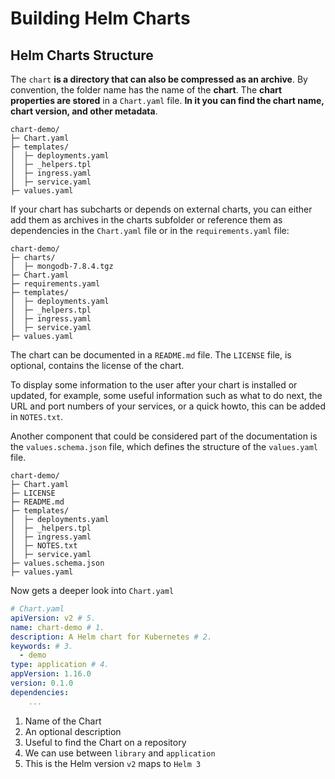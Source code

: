 # Building Helm Charts

## Helm Charts Structure

The `chart` **is a directory that can also be compressed as an archive**. By convention, the folder name has the name of the **chart**. The **chart properties are stored** in a `Chart.yaml` file. **In it you can find the chart name, chart version, and other metadata**. 

```
chart-demo/
├─ Chart.yaml
├─ templates/
│  ├─ deployments.yaml
│  ├─ _helpers.tpl
│  ├─ ingress.yaml
│  ├─ service.yaml
├─ values.yaml
```

If your chart has subcharts or depends on external charts, you can either add them as archives in the charts subfolder or reference them as dependencies in the `Chart.yaml` file or in the `requirements.yaml` file:

```
chart-demo/
├─ charts/
│  ├─ mongodb-7.8.4.tgz
├─ Chart.yaml
├─ requirements.yaml
├─ templates/
│  ├─ deployments.yaml
│  ├─ _helpers.tpl
│  ├─ ingress.yaml
│  ├─ service.yaml
├─ values.yaml
```

The chart can be documented in a `README.md` file. The `LICENSE` file, is optional, contains the license of the chart. 

To display some information to the user after your chart is installed or updated, for example, some useful information such as what to do next, the URL and port numbers of your services, or a quick howto, this can be added in `NOTES.txt`. 

Another component that could be considered part of the documentation is the `values.schema.json` file, which defines the structure of the `values.yaml` file.  

```
chart-demo/
├─ Chart.yaml
├─ LICENSE
├─ README.md
├─ templates/
│  ├─ deployments.yaml
│  ├─ _helpers.tpl
│  ├─ ingress.yaml
│  ├─ NOTES.txt
│  ├─ service.yaml
├─ values.schema.json
├─ values.yaml
```

Now gets a deeper look into `Chart.yaml`

```yaml
# Chart.yaml
apiVersion: v2 # 5.
name: chart-demo # 1.
description: A Helm chart for Kubernetes # 2.
keywords: # 3.
  - demo
type: application # 4.
appVersion: 1.16.0
version: 0.1.0
dependencies:
    ...
```

1. Name of the Chart
2. An optional description
3. Useful to find the Chart on a repository
4. We can use between `library` and `application`
5. This is the Helm version `v2` maps to `Helm 3`
